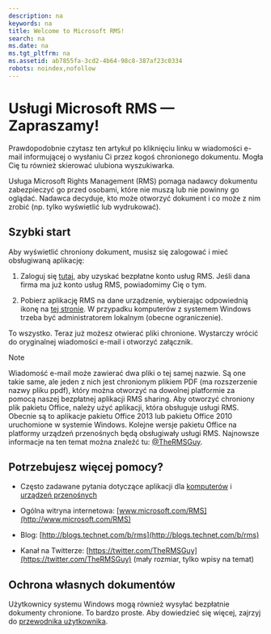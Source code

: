 ```yaml
---
description: na
keywords: na
title: Welcome to Microsoft RMS!
search: na
ms.date: na
ms.tgt_pltfrm: na
ms.assetid: ab7855fa-3cd2-4b64-98c8-387af23c0334
robots: noindex,nofollow
---
```

# Usługi Microsoft RMS — Zapraszamy!
Prawdopodobnie czytasz ten artykuł po kliknięciu linku w wiadomości e-mail informującej o wysłaniu Ci przez kogoś chronionego dokumentu. Mogła Cię tu również skierować ulubiona wyszukiwarka.

Usługa Microsoft Rights Management (RMS) pomaga nadawcy dokumentu zabezpieczyć go przed osobami, które nie muszą lub nie powinny go oglądać. Nadawca decyduje, kto może otworzyć dokument i co może z nim zrobić (np. tylko wyświetlić lub wydrukować).

## Szybki start
Aby wyświetlić chroniony dokument, musisz się zalogować i mieć obsługiwaną aplikację:

1.  Zaloguj się [tutaj](https://portal.aadrm.com/), aby uzyskać bezpłatne konto usług RMS. Jeśli dana firma ma już konto usług RMS, powiadomimy Cię o tym.

2.  Pobierz aplikację RMS na dane urządzenie, wybierając odpowiednią ikonę na [tej stronie](http://portal.aadrm.com/home/download). W przypadku komputerów z systemem Windows trzeba być administratorem lokalnym (obecne ograniczenie).

To wszystko. Teraz już możesz otwierać pliki chronione. Wystarczy wrócić do oryginalnej wiadomości e-mail i otworzyć załącznik.

> [!NOTE]
> Wiadomość e-mail może zawierać dwa pliki o tej samej nazwie. Są one takie same, ale jeden z nich jest chronionym plikiem PDF (ma rozszerzenie nazwy pliku ppdf), który można otworzyć na dowolnej platformie za pomocą naszej bezpłatnej aplikacji RMS sharing. Aby otworzyć chroniony plik pakietu Office, należy użyć aplikacji, która obsługuje usługi RMS. Obecnie są to aplikacje pakietu Office 2013 lub pakietu Office 2010 uruchomione w systemie Windows. Kolejne wersje pakietu Office na platformy urządzeń przenośnych będą obsługiwały usługi RMS. Najnowsze informacje na ten temat można znaleźć tu: [@TheRMSGuy](https://twitter.com/TheRMSGuy).

## Potrzebujesz więcej pomocy?

-   Często zadawane pytania dotyczące aplikacji dla [komputerów](http://technet.microsoft.com/en-us/dn467883) i [urządzeń przenośnych](http://technet.microsoft.com/en-us/dn451248)

-   Ogólna witryna internetowa: [www.microsoft.com/RMS](http://www.microsoft.com/RMS)

-   Blog: [http://blogs.technet.com/b/rms](http://blogs.technet.com/b/rms)

-   Kanał na Twitterze: [https://twitter.com/TheRMSGuy](https://twitter.com/TheRMSGuy) (mały rozmiar, tylko wpisy na temat)

## Ochrona własnych dokumentów
Użytkownicy systemu Windows mogą również wysyłać bezpłatnie dokumenty chronione. To bardzo proste. Aby dowiedzieć się więcej, zajrzyj do [przewodnika użytkownika](http://technet.microsoft.com/library/dn574735%28v=ws.10%29.aspx).

